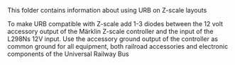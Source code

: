 This folder contains information about using URB on Z-scale layouts

To make URB compatible with Z-scale add 1-3 diodes between the 12 volt
accessory output of the Märklin Z-scale controller and the input of the 
L298Ns 12V input. Use the accessory ground output of the controller as
common ground for all equipment, both railroad accessories and electronic
components of the Universal Railway Bus
